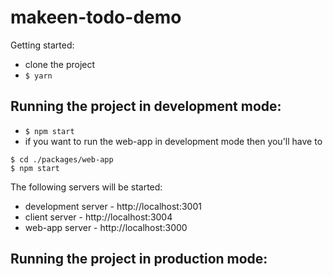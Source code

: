makeen-todo-demo
=======

Getting started:
- clone the project
- `$ yarn`

## Running the project in development mode:
- `$ npm start`
- if you want to run the web-app in development mode then you'll have to
```
$ cd ./packages/web-app
$ npm start
```

The following servers will be started:
- development server - http://localhost:3001
- client server - http://localhost:3004
- web-app server - http://localhost:3000

## Running the project in production mode:
